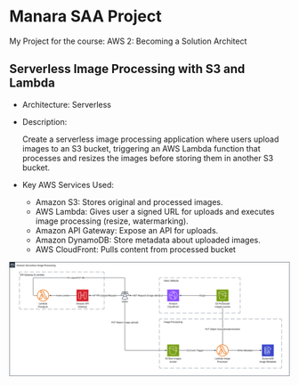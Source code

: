 # Manara SAA Project

My Project for the course: AWS 2: Becoming a Solution Architect

## Serverless Image Processing with S3 and Lambda

- Architecture: Serverless

- Description:

  Create a serverless image processing application where users upload images to an S3 bucket, triggering an AWS Lambda function that processes and resizes the images before storing them in another S3 bucket.

- Key AWS Services Used:
  - Amazon S3: Stores original and processed images.
  - AWS Lambda: Gives user a signed URL for uploads and executes image processing (resize, watermarking).
  - Amazon API Gateway: Expose an API for uploads.
  - Amazon DynamoDB: Store metadata about uploaded images.
  - AWS CloudFront: Pulls content from processed bucket

![Alt text](images/Project.svg)
